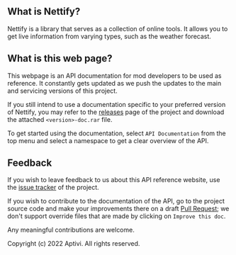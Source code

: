 ## What is Nettify?

Nettify is a library that serves as a collection of online tools. It allows you to get live information from varying types, such as the weather forecast.

## What is this web page?
 
This webpage is an API documentation for mod developers to be used as reference. It constantly gets updated as we push the updates to the main and servicing versions of this project.

If you still intend to use a documentation specific to your preferred version of Nettify, you may refer to the [releases](https://github.com/Aptivi/Nettify/releases) page of the project and download the attached `<version>-doc.rar` file.

To get started using the documentation, select `API Documentation` from the top menu and select a namespace to get a clear overview of the API.

## Feedback

If you wish to leave feedback to us about this API reference website, use the [issue tracker](https://github.com/Aptivi/Nettify/issues) of the project.

If you wish to contribute to the documentation of the API, go to the project source code and make your improvements there on a draft [Pull Request](https://github.com/Aptivi/Nettify/pulls); we don't support override files that are made by clicking on `Improve this doc`.

Any meaningful contributions are welcome.

Copyright (c) 2022 Aptivi. All rights reserved.
